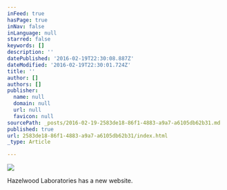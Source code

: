 ```yaml
---
inFeed: true
hasPage: true
inNav: false
inLanguage: null
starred: false
keywords: []
description: ''
datePublished: '2016-02-19T22:30:08.887Z'
dateModified: '2016-02-19T22:30:01.724Z'
title: ''
author: []
authors: []
publisher:
  name: null
  domain: null
  url: null
  favicon: null
sourcePath: _posts/2016-02-19-2583de18-86f1-4883-a9a7-a6105db62b31.md
published: true
url: 2583de18-86f1-4883-a9a7-a6105db62b31/index.html
_type: Article

---
```

![](https://the-grid-user-content.s3-us-west-2.amazonaws.com/8fbd2b8f-2fe6-4e5b-bc98-7c50fddc6e85.png)

Hazelwood Laboratories has a new website.